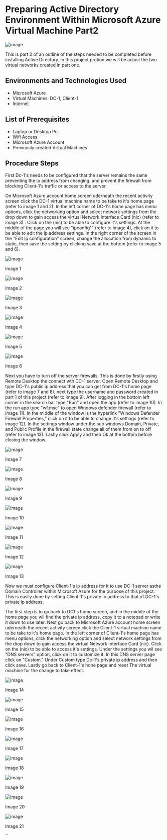 # Preparing Active Directory Environment Within Microsoft Azure Virtual Machine Part2
![image](https://github.com/user-attachments/assets/e4f41676-9505-49cf-82a1-c1ad2d5cf390)



This is part 2 of an outline of the steps needed to be completed before installing Active Directory. In this project protion we will be adjust the two virtual networks created in part one.<br />


<h2>Environments and Technologies Used</h2>

- Microsoft Azure
- Virtual Machines: DC-1, Client-1
- Internet 

<h2>List of Prerequisites</h2>

- Laptop or Desktop Pc                                                                                                                                 
- Wifi Access
- Microsoft Azure Account
- Previously created Virtual Machines

<h2>Procedure Steps</h2>

First Dc-1's needs to be configured that the server remains the same preventing the ip address from changing, and prevent the firewall from blocking Client-1's traffic or access to the server.
<p>
</p>
On Microsoft Azure account home screen uderneath the recent activity screen click the DC-1 virtual machine name to be take to it's home page (refer to image 1 and 2). In the left corner of DC-1's home page has menu options, click the networking option and select network settings from the drop down to gain access the virtual Network Interface Card (nic) (refer to image 3) . Click on the (nic) to be able to configure it's settings. At the middle of the page you will see "ipconfig1" (refer to image 4), click on it to be able to edit the ip address settings. In the right corner of the screen in the "Edit Ip configuration" screen, change the allocation from dynamic to static, then save the setting by clicking save at the bottom (refer to image 5 and 6).

![image](https://github.com/user-attachments/assets/7eb4dcf8-8ffc-4136-a95a-c98148a6832a)
<p>Image 1
</p>

![image](https://github.com/user-attachments/assets/21fa6642-f1d3-480d-affa-cbe592c51bd6)
<p>Image 2
</p>

![image](https://github.com/user-attachments/assets/e96c9b3a-6a53-4fb7-bc8d-d4e510c3a847)
<p>Image 3
</p>

![image](https://github.com/user-attachments/assets/88e1d076-7f11-48f7-831d-3f342199cd67)
<p>Image 4
</p>

![image](https://github.com/user-attachments/assets/bb30ac61-f532-4f04-b749-33b4ce666984)
<p>Image 5
</p>

![image](https://github.com/user-attachments/assets/16121a5d-9295-4017-8a72-5f3b5d59396e)
<p>Image 6
</p>


Next you have to turn off the server firewalls. This is done by firstly using Remote Desktop the connect wth DC-1 server. Open Remote Desktop and type DC-1's public ip address that you can get from DC-1's home page (refer to image 7 and 8), next type the username and password created in part 1 of this project (refer to image 9). After logging in the bottom left corner in the search bar type "Run" and open the app (refer to image 10). In the run app type "wf.msc" to open Windows defender firewall (refer to image 11). In the middle of the window is the hyperlink "Windows Defender Firewall Properties," click on it to be able to change it's settings (refer to image 12). In the settings window under the sub windows Domain, Private, and Public Profile in the firewall state change all of them from on to off (refer to image 13). Lastly click Apply and then Ok at the bottom before closing the window.


![image](https://github.com/user-attachments/assets/9ac13ad0-fd9f-454e-af8c-c8e791bc46e2)
<p>Image 7
</p>

![image](https://github.com/user-attachments/assets/cfaeddd9-9db6-4a54-b129-884bc1c96f7f)
<p>Image 8
</p>

![image](https://github.com/user-attachments/assets/6f520bc1-b1be-49e5-ad48-9f1fd051df89)
<p>Image 9
</p>

![image](https://github.com/user-attachments/assets/56c8987b-6f61-4eaa-90f8-536b9b8a06cb)
<p>Image 10
</p>

![image](https://github.com/user-attachments/assets/636cb1d7-e2d5-43bb-b875-598f5e458811)
<p>Image 11
</p>

![image](https://github.com/user-attachments/assets/a7a5f790-dc4a-45ca-8d66-8fef150746c5)
<p>Image 12
</p>

![image](https://github.com/user-attachments/assets/998f8829-67f0-4f88-91aa-6aa6c0633b13)
<p>Image 13
</p>
<p>
</p>
Now we must configure Client-1's ip address for it to use DC-1 server asthe Domain Controller within Microsoft Azure for the purpose of this project. This is easily done by setting Client-1's private ip address to that of DC-1's private ip address.
<p>
</p>
The first step is to go back to DC1's home screen, and in the middle of the home page you wil find the private ip address, copy it to a notepad or write it down to use later. Next go back to Microsoft Azure account home screen uderneath the recent activity screen click the Client-1 virtual machine name to be take to it's home page. In the left corner of Client-1's home page has menu options, click the networking option and select network settings from the drop down to gain access the virtual Network Interface Card (nic). Click on the (nic) to be able to access it's settings. Under the settings you wil see "DNS servers" option, click on it to customize it. In this DNS server page click on "Custom." Under Custom type Dc-1's private ip address and then click save. Lastly go back to Client-1's hone page and reset The virtual machine for the change to take effect. 


![image](https://github.com/user-attachments/assets/9fcb6431-cfe4-46cd-b635-a6fd7d88c31b)
<p>Image 14
</p>

![image](https://github.com/user-attachments/assets/7f64e20f-8cea-4c45-9d7a-b1cd25f7846a)
<p>Image 15
</p>

![image](https://github.com/user-attachments/assets/234e4879-98f3-4b4c-9fd0-7840fa9c7abe)
<p>Image 16
</p>

![image](https://github.com/user-attachments/assets/e803beb6-325b-4721-9e2f-86f9c1676396)
<p>Image 17
</p>

![image](https://github.com/user-attachments/assets/711711bd-310b-40f5-9c8a-8a180d002fe7)
<p>Image 18
</p>

![image](https://github.com/user-attachments/assets/e9aa5e23-6c74-4ffb-9337-2c5da41b924c)
<p>Image 19
</p>

![image](https://github.com/user-attachments/assets/4f157ce6-40c7-43a9-95ba-ec0a8b5ac634)
<p>Image 20
</p>

![image](https://github.com/user-attachments/assets/56ab2e2e-ec72-41ae-a028-3d1d685ed50e)
<p>Image 21
</p>



``

